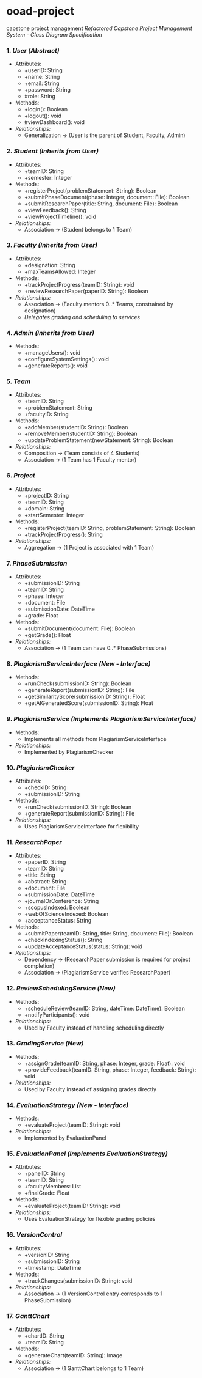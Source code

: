 # ooad-project
capstone project management
*Refactored Capstone Project Management System - Class Diagram Specification*

### 1. *User (Abstract)*
- Attributes:
  - +userID: String
  - +name: String
  - +email: String
  - +password: String
  - #role: String
- Methods:
  - +login(): Boolean
  - +logout(): void
  - #viewDashboard(): void
- *Relationships:*
  - Generalization → (User is the parent of Student, Faculty, Admin)

### 2. *Student (Inherits from User)*
- Attributes:
  - +teamID: String
  - +semester: Integer
- Methods:
  - +registerProject(problemStatement: String): Boolean
  - +submitPhaseDocument(phase: Integer, document: File): Boolean
  - +submitResearchPaper(title: String, document: File): Boolean
  - +viewFeedback(): String
  - +viewProjectTimeline(): void
- *Relationships:*
  - Association → (Student belongs to 1 Team)

### 3. *Faculty (Inherits from User)*
- Attributes:
  - +designation: String
  - +maxTeamsAllowed: Integer
- Methods:
  - +trackProjectProgress(teamID: String): void
  - +reviewResearchPaper(paperID: String): Boolean
- *Relationships:*
  - Association → (Faculty mentors 0..* Teams, constrained by designation)
  - *Delegates grading and scheduling to services*

### 4. *Admin (Inherits from User)*
- Methods:
  - +manageUsers(): void
  - +configureSystemSettings(): void
  - +generateReports(): void

### 5. *Team*
- Attributes:
  - +teamID: String
  - +problemStatement: String
  - +facultyID: String
- Methods:
  - +addMember(studentID: String): Boolean
  - +removeMember(studentID: String): Boolean
  - +updateProblemStatement(newStatement: String): Boolean
- *Relationships:*
  - Composition → (Team consists of 4 Students)
  - Association → (1 Team has 1 Faculty mentor)

### 6. *Project*
- Attributes:
  - +projectID: String
  - +teamID: String
  - +domain: String
  - +startSemester: Integer
- Methods:
  - +registerProject(teamID: String, problemStatement: String): Boolean
  - +trackProjectProgress(): String
- *Relationships:*
  - Aggregation → (1 Project is associated with 1 Team)

### 7. *PhaseSubmission*
- Attributes:
  - +submissionID: String
  - +teamID: String
  - +phase: Integer
  - +document: File
  - +submissionDate: DateTime
  - +grade: Float
- Methods:
  - +submitDocument(document: File): Boolean
  - +getGrade(): Float
- *Relationships:*
  - Association → (1 Team can have 0..* PhaseSubmissions)

### 8. *PlagiarismServiceInterface (New - Interface)*
- Methods:
  - +runCheck(submissionID: String): Boolean
  - +generateReport(submissionID: String): File
  - +getSimilarityScore(submissionID: String): Float
  - +getAIGeneratedScore(submissionID: String): Float

### 9. *PlagiarismService (Implements PlagiarismServiceInterface)*
- Methods:
  - Implements all methods from PlagiarismServiceInterface
- *Relationships:*
  - Implemented by PlagiarismChecker

### 10. *PlagiarismChecker*
- Attributes:
  - +checkID: String
  - +submissionID: String
- Methods:
  - +runCheck(submissionID: String): Boolean
  - +generateReport(submissionID: String): File
- *Relationships:*
  - Uses PlagiarismServiceInterface for flexibility

### 11. *ResearchPaper*
- Attributes:
  - +paperID: String
  - +teamID: String
  - +title: String
  - +abstract: String
  - +document: File
  - +submissionDate: DateTime
  - +journalOrConference: String
  - +scopusIndexed: Boolean
  - +webOfScienceIndexed: Boolean
  - +acceptanceStatus: String
- Methods:
  - +submitPaper(teamID: String, title: String, document: File): Boolean
  - +checkIndexingStatus(): String
  - +updateAcceptanceStatus(status: String): void
- *Relationships:*
  - Dependency → (ResearchPaper submission is required for project completion)
  - Association → (PlagiarismService verifies ResearchPaper)

### 12. *ReviewSchedulingService (New)*
- Methods:
  - +scheduleReview(teamID: String, dateTime: DateTime): Boolean
  - +notifyParticipants(): void
- *Relationships:*
  - Used by Faculty instead of handling scheduling directly

### 13. *GradingService (New)*
- Methods:
  - +assignGrade(teamID: String, phase: Integer, grade: Float): void
  - +provideFeedback(teamID: String, phase: Integer, feedback: String): void
- *Relationships:*
  - Used by Faculty instead of assigning grades directly

### 14. *EvaluationStrategy (New - Interface)*
- Methods:
  - +evaluateProject(teamID: String): void
- *Relationships:*
  - Implemented by EvaluationPanel

### 15. *EvaluationPanel (Implements EvaluationStrategy)*
- Attributes:
  - +panelID: String
  - +teamID: String
  - +facultyMembers: List<Faculty>
  - +finalGrade: Float
- Methods:
  - +evaluateProject(teamID: String): void
- *Relationships:*
  - Uses EvaluationStrategy for flexible grading policies

### 16. *VersionControl*
- Attributes:
  - +versionID: String
  - +submissionID: String
  - +timestamp: DateTime
- Methods:
  - +trackChanges(submissionID: String): void
- *Relationships:*
  - Association → (1 VersionControl entry corresponds to 1 PhaseSubmission)

### 17. *GanttChart*
- Attributes:
  - +chartID: String
  - +teamID: String
- Methods:
  - +generateChart(teamID: String): Image
- *Relationships:*
  - Association → (1 GanttChart belongs to 1 Team)